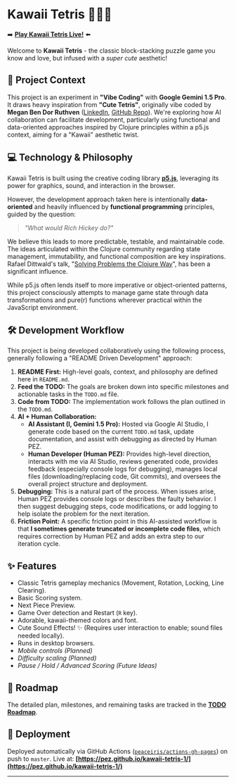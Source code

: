 # Kawaii Tetris 🧸🧱✨

➡️ **[Play Kawaii Tetris Live!](https://pez.github.io/kawaii-tetris-1/)** ⬅️

Welcome to **Kawaii Tetris** - the classic block-stacking puzzle game you know and love, but infused with a *super cute* aesthetic!

## 🧪 Project Context

This project is an experiment in **"Vibe Coding"** with **Google Gemini 1.5 Pro**. It draws heavy inspiration from **"Cute Tetris"**, originally vibe coded by **Megan Ben Dor Ruthven** ([LinkedIn](https://www.linkedin.com/in/maruthven/), [GitHub Repo](https://github.com/mbdr-byte/ai-code)). We're exploring how AI collaboration can facilitate development, particularly using functional and data-oriented approaches inspired by Clojure principles within a p5.js context, aiming for a "Kawaii" aesthetic twist.

## 💻 Technology & Philosophy

Kawaii Tetris is built using the creative coding library **[p5.js](https://p5js.org/)**, leveraging its power for graphics, sound, and interaction in the browser.

However, the development approach taken here is intentionally **data-oriented** and heavily influenced by **functional programming** principles, guided by the question:

> *"What would Rich Hickey do?"*

We believe this leads to more predictable, testable, and maintainable code. The ideas articulated within the Clojure community regarding state management, immutability, and functional composition are key inspirations. Rafael Dittwald's talk, "[Solving Problems the Clojure Way](https://www.youtube.com/watch?v=vK1DazRK_a0)", has been a significant influence.

While p5.js often lends itself to more imperative or object-oriented patterns, this project consciously attempts to manage game state through data transformations and pure(r) functions wherever practical within the JavaScript environment.

## 🛠️ Development Workflow

This project is being developed collaboratively using the following process, generally following a "README Driven Development" approach:

1.  **README First:** High-level goals, context, and philosophy are defined here in `README.md`.
2.  **Feed the TODO:** The goals are broken down into specific milestones and actionable tasks in the `TODO.md` file.
3.  **Code from TODO:** The implementation work follows the plan outlined in the `TODO.md`.
4.  **AI + Human Collaboration:**
    *   **AI Assistant (I, Gemini 1.5 Pro):** Hosted via Google AI Studio, I generate code based on the current `TODO.md` task, update documentation, and assist with debugging as directed by Human PEZ.
    *   **Human Developer (Human PEZ):** Provides high-level direction, interacts with me via AI Studio, reviews generated code, provides feedback (especially console logs for debugging), manages local files (downloading/replacing code, Git commits), and oversees the overall project structure and deployment.
5.  **Debugging:** This is a natural part of the process. When issues arise, Human PEZ provides console logs or describes the faulty behavior. I then suggest debugging steps, code modifications, or add logging to help isolate the problem for the next iteration.
6.  **Friction Point:** A specific friction point in this AI-assisted workflow is that **I sometimes generate truncated or incomplete code files**, which requires correction by Human PEZ and adds an extra step to our iteration cycle.

## ✨ Features

*   Classic Tetris gameplay mechanics (Movement, Rotation, Locking, Line Clearing).
*   Basic Scoring system.
*   Next Piece Preview.
*   Game Over detection and Restart (`R` key).
*   Adorable, kawaii-themed colors and font.
*   Cute Sound Effects! ✨ (Requires user interaction to enable; sound files needed locally).
*   Runs in desktop browsers.
*   _Mobile controls (Planned)_
*   _Difficulty scaling (Planned)_
*   _Pause / Hold / Advanced Scoring (Future Ideas)_

## 🧭 Roadmap

The detailed plan, milestones, and remaining tasks are tracked in the **[TODO Roadmap](TODO.md)**.

## 🚀 Deployment

Deployed automatically via GitHub Actions ([`peaceiris/actions-gh-pages`](https://github.com/peaceiris/actions-gh-pages)) on push to `master`. Live at: **[https://pez.github.io/kawaii-tetris-1/](https://pez.github.io/kawaii-tetris-1/)**

---
